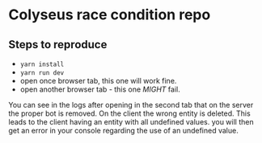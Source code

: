# Colyseus race condition repo
## Steps to reproduce
- `yarn install`
- `yarn run dev`
- open once browser tab, this one will work fine.
- open another browser tab - this one *MIGHT* fail.

You can see in the logs after opening in the second tab that on the server the proper bot is removed.
On the client the wrong entity is deleted.
This leads to the client having an entity with all undefined values.
you will then get an error in your console regarding the use of an undefined value.

